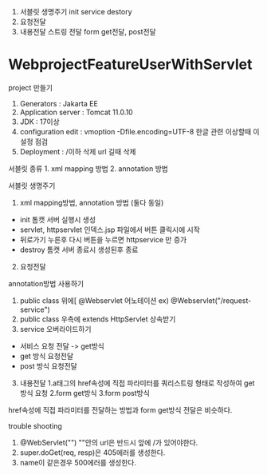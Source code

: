 1. 서블릿 생명주기 init service destory
2. 요청전달 
3. 내용전달 스트링 전달 form  get전달, post전달


# WebprojectFeatureUserWithServlet

project 만들기
1. Generators : Jakarta EE
2. Application server : Tomcat 11.0.10
3. JDK : 17이상
4. configuration edit :  vmoption  -Dfile.encoding=UTF-8
  한글 관련 이상할때 이 설정 점검
6. Deployment : /이하 삭제
  url 길때 삭제

서블릿 종류 1. xml mapping 방법 2. annotation 방법

서블릿 생명주기
1. xml mapping방법, annotation 방법 (둘다 동일)

 - init 톰캣 서버 실행시 생성
 - servlet, httpservlet  인덱스.jsp 파일에서 버튼 클릭시에 시작
 - 뒤로가기 누른후 다시 버튼을 누르면 httpservice 만 증가
 - destroy 톰캣 서버 종료시 생성된후 종료 

2. 요청전달

  annotation방법 사용하기
  1. public class 위에[ @Webservlet 어노테이션  ex) @Webservlet("/request-service")
  2. public class 우측에 extends HttpServlet 상속받기
  3. service 오버라이드하기 

   - 서비스 요청 전달 -> get방식
   - get 방식 요청전달
   - post 방식 요청전달


3. 내용전달
  1.a태그의 href속성에 직접 파라미터를 쿼리스트링 형태로 작성하여 get방식 요청
  2.form get방식
  3.form post방식   
   
href속성에 직접 파라미터를 전달하는 방법과 form get방식 전달은 비슷하다. 




trouble shooting 
1. @WebServlet("") ""안의 url은 반드시 앞에 /가 있어야한다.
2. super.doGet(req, resp)은 405에러를 생성한다.
3. name이 같은경우 500에러를 생성한다. 
